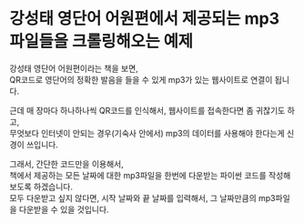 # 강성태 영단어 어원편에서 제공되는 mp3 파일들을 크롤링해오는 예제

강성태 영단어 어원편이라는 책을 보면,   
QR코드로 영단어의 정확한 발음을 들을 수 있게 mp3가 있는 웹사이트로 연결이 됩니다.

근데 매 장마다 하나하나씩 QR코드를 인식해서, 웹사이트를 접속한다면 좀 귀찮기도 하고,    
무엇보다 인터넷이 안되는 경우(기숙사 안에서) mp3의 데이터를 사용해야 한다는게 신경이 쓰입니다.

그래서, 간단한 코드만을 이용해서,  
책에서 제공하는 모든 날짜에 대한 mp3파일을 한번에 다운받는 파이썬 코드를 작성해보도록 하겠습니다.  
모두 다운받고 싶지 않다면, 시작 날짜와 끝 날짜를 입력해서, 그 날짜만큼의 mp3파일을 다운받을 수 있을 것입니다.